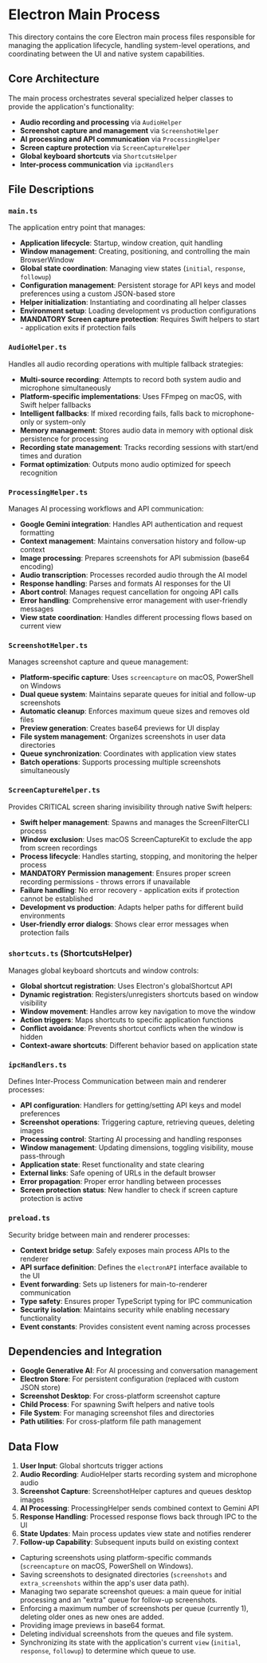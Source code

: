 # Electron Main Process

This directory contains the core Electron main process files responsible for managing the application lifecycle, handling system-level operations, and coordinating between the UI and native system capabilities.

## Core Architecture

The main process orchestrates several specialized helper classes to provide the application's functionality:

- **Audio recording and processing** via `AudioHelper`
- **Screenshot capture and management** via `ScreenshotHelper`
- **AI processing and API communication** via `ProcessingHelper`
- **Screen capture protection** via `ScreenCaptureHelper`
- **Global keyboard shortcuts** via `ShortcutsHelper`
- **Inter-process communication** via `ipcHandlers`

## File Descriptions

### `main.ts`

The application entry point that manages:

- **Application lifecycle**: Startup, window creation, quit handling
- **Window management**: Creating, positioning, and controlling the main BrowserWindow
- **Global state coordination**: Managing view states (`initial`, `response`, `followup`)
- **Configuration management**: Persistent storage for API keys and model preferences using a custom JSON-based store
- **Helper initialization**: Instantiating and coordinating all helper classes
- **Environment setup**: Loading development vs production configurations
- **MANDATORY Screen capture protection**: Requires Swift helpers to start - application exits if protection fails

### `AudioHelper.ts`

Handles all audio recording operations with multiple fallback strategies:

- **Multi-source recording**: Attempts to record both system audio and microphone simultaneously
- **Platform-specific implementations**: Uses FFmpeg on macOS, with Swift helper fallbacks
- **Intelligent fallbacks**: If mixed recording fails, falls back to microphone-only or system-only
- **Memory management**: Stores audio data in memory with optional disk persistence for processing
- **Recording state management**: Tracks recording sessions with start/end times and duration
- **Format optimization**: Outputs mono audio optimized for speech recognition

### `ProcessingHelper.ts`

Manages AI processing workflows and API communication:

- **Google Gemini integration**: Handles API authentication and request formatting
- **Context management**: Maintains conversation history and follow-up context
- **Image processing**: Prepares screenshots for API submission (base64 encoding)
- **Audio transcription**: Processes recorded audio through the AI model
- **Response handling**: Parses and formats AI responses for the UI
- **Abort control**: Manages request cancellation for ongoing API calls
- **Error handling**: Comprehensive error management with user-friendly messages
- **View state coordination**: Handles different processing flows based on current view

### `ScreenshotHelper.ts`

Manages screenshot capture and queue management:

- **Platform-specific capture**: Uses `screencapture` on macOS, PowerShell on Windows
- **Dual queue system**: Maintains separate queues for initial and follow-up screenshots
- **Automatic cleanup**: Enforces maximum queue sizes and removes old files
- **Preview generation**: Creates base64 previews for UI display
- **File system management**: Organizes screenshots in user data directories
- **Queue synchronization**: Coordinates with application view states
- **Batch operations**: Supports processing multiple screenshots simultaneously

### `ScreenCaptureHelper.ts`

Provides CRITICAL screen sharing invisibility through native Swift helpers:

- **Swift helper management**: Spawns and manages the ScreenFilterCLI process
- **Window exclusion**: Uses macOS ScreenCaptureKit to exclude the app from screen recordings
- **Process lifecycle**: Handles starting, stopping, and monitoring the helper process
- **MANDATORY Permission management**: Ensures proper screen recording permissions - throws errors if unavailable
- **Failure handling**: No error recovery - application exits if protection cannot be established
- **Development vs production**: Adapts helper paths for different build environments
- **User-friendly error dialogs**: Shows clear error messages when protection fails

### `shortcuts.ts` (ShortcutsHelper)

Manages global keyboard shortcuts and window controls:

- **Global shortcut registration**: Uses Electron's globalShortcut API
- **Dynamic registration**: Registers/unregisters shortcuts based on window visibility
- **Window movement**: Handles arrow key navigation to move the window
- **Action triggers**: Maps shortcuts to specific application functions
- **Conflict avoidance**: Prevents shortcut conflicts when the window is hidden
- **Context-aware shortcuts**: Different behavior based on application state

### `ipcHandlers.ts`

Defines Inter-Process Communication between main and renderer processes:

- **API configuration**: Handlers for getting/setting API keys and model preferences
- **Screenshot operations**: Triggering capture, retrieving queues, deleting images
- **Processing control**: Starting AI processing and handling responses
- **Window management**: Updating dimensions, toggling visibility, mouse pass-through
- **Application state**: Reset functionality and state clearing
- **External links**: Safe opening of URLs in the default browser
- **Error propagation**: Proper error handling between processes
- **Screen protection status**: New handler to check if screen capture protection is active

### `preload.ts`

Security bridge between main and renderer processes:

- **Context bridge setup**: Safely exposes main process APIs to the renderer
- **API surface definition**: Defines the `electronAPI` interface available to the UI
- **Event forwarding**: Sets up listeners for main-to-renderer communication
- **Type safety**: Ensures proper TypeScript typing for IPC communication
- **Security isolation**: Maintains security while enabling necessary functionality
- **Event constants**: Provides consistent event naming across processes

## Dependencies and Integration

- **Google Generative AI**: For AI processing and conversation management
- **Electron Store**: For persistent configuration (replaced with custom JSON store)
- **Screenshot Desktop**: For cross-platform screenshot capture
- **Child Process**: For spawning Swift helpers and native tools
- **File System**: For managing screenshot files and directories
- **Path utilities**: For cross-platform file path management

## Data Flow

1. **User Input**: Global shortcuts trigger actions
2. **Audio Recording**: AudioHelper starts recording system and microphone audio
3. **Screenshot Capture**: ScreenshotHelper captures and queues desktop images
4. **AI Processing**: ProcessingHelper sends combined context to Gemini API
5. **Response Handling**: Processed response flows back through IPC to the UI
6. **State Updates**: Main process updates view state and notifies renderer
7. **Follow-up Capability**: Subsequent inputs build on existing context

- Capturing screenshots using platform-specific commands (`screencapture` on macOS, PowerShell on Windows).
- Saving screenshots to designated directories (`screenshots` and `extra_screenshots` within the app's user data path).
- Managing two separate screenshot queues: a main queue for initial processing and an "extra" queue for follow-up screenshots.
- Enforcing a maximum number of screenshots per queue (currently 1), deleting older ones as new ones are added.
- Providing image previews in base64 format.
- Deleting individual screenshots from the queues and file system.
- Synchronizing its state with the application's current `view` (`initial`, `response`, `followup`) to determine which queue to use.
